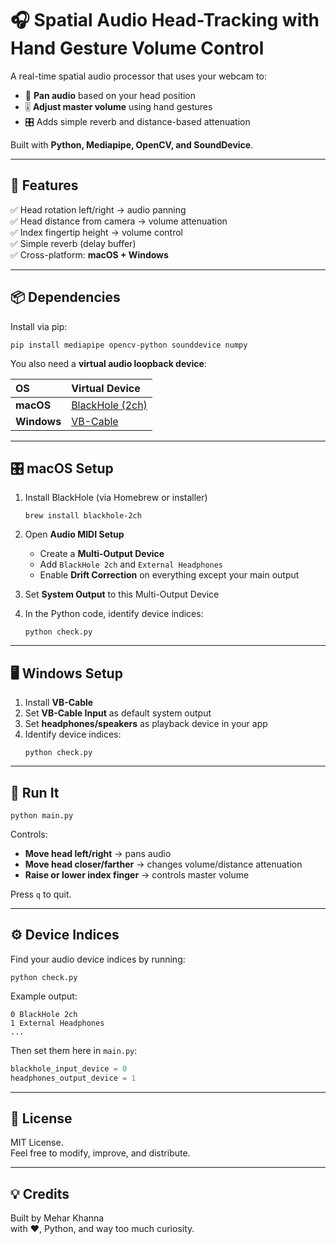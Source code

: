 
# 🎧 Spatial Audio Head-Tracking with Hand Gesture Volume Control

A real-time spatial audio processor that uses your webcam to:
- 🔄 **Pan audio** based on your head position  
- 🎚️ **Adjust master volume** using hand gestures  
- 🎛️ Adds simple reverb and distance-based attenuation  

Built with **Python, Mediapipe, OpenCV, and SoundDevice**.

---

## 📸 Features  

✅ Head rotation left/right → audio panning  
✅ Head distance from camera → volume attenuation  
✅ Index fingertip height → volume control  
✅ Simple reverb (delay buffer)  
✅ Cross-platform: **macOS + Windows**  

---

## 📦 Dependencies  

Install via pip:

```
pip install mediapipe opencv-python sounddevice numpy
```

You also need a **virtual audio loopback device**:

| OS       | Virtual Device                |
|:----------|:--------------------------------|
| **macOS** | [BlackHole (2ch)](https://existential.audio/blackhole/) |
| **Windows** | [VB-Cable](https://vb-audio.com/Cable/) |

---

## 🎛️ macOS Setup  

1. Install BlackHole (via Homebrew or installer)
   ```
   brew install blackhole-2ch
   ```

2. Open **Audio MIDI Setup**
   - Create a **Multi-Output Device**
   - Add `BlackHole 2ch` and `External Headphones`
   - Enable **Drift Correction** on everything except your main output  

3. Set **System Output** to this Multi-Output Device  
4. In the Python code, identify device indices:
   ```
   python check.py
   ```

---

## 🖥️ Windows Setup  

1. Install **VB-Cable**  
2. Set **VB-Cable Input** as default system output  
3. Set **headphones/speakers** as playback device in your app  
4. Identify device indices:
   ```
   python check.py
   ```

---

## 🚀 Run It  

```
python main.py
```

Controls:
- **Move head left/right** → pans audio  
- **Move head closer/farther** → changes volume/distance attenuation  
- **Raise or lower index finger** → controls master volume  

Press `q` to quit.

---

## ⚙️ Device Indices  

Find your audio device indices by running:

```
python check.py
```

Example output:
```
0 BlackHole 2ch
1 External Headphones
...
```

Then set them here in `main.py`:

```python
blackhole_input_device = 0
headphones_output_device = 1
```

---

## 📖 License  

MIT License.  
Feel free to modify, improve, and distribute.

---

## 💡 Credits  

Built by Mehar Khanna  
with ❤️, Python, and way too much curiosity.
